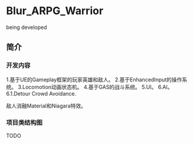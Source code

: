 # Blur_ARPG_Warrior
being developed

## 简介

### 开发内容

1.基于UE的Gameplay框架的玩家英雄和敌人。
2.基于EnhancedInput的操作系统。
3.Locomotion动画状态机。
4.基于GAS的战斗系统。
5.UI。
6.AI。
6.1.Detour Crowd Avoidance.

敌人消融Material和Niagara特效。

### 项目类结构图
TODO